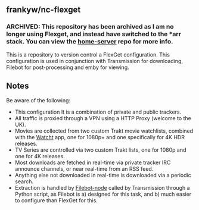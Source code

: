 ## frankyw/nc-flexget

### ARCHIVED: This repository has been archived as I am no longer using Flexget, and instead have switched to the *arr stack. You can view the [home-server](https://github.com/frankyw/home-server) repo for more info.

This is a repository to version control a FlexGet configuration. This configuration is used in conjunction with Transmission for downloading, Filebot for post-processing and emby for viewing.
## Notes
Be aware of the following:
* This configuration It is a combination of private and public trackers.
* All traffic is proxied through a VPN using a HTTP Proxy (welcome to the UK).
* Movies are collected from two custom Trakt movie watchlists, combined with the [Watcht](https://apps.apple.com/us/app/watcht-for-trakt/id1396920723) app, one for 1080p+ and one specifically for 4K HDR releases.
* TV Series are controlled via two custom Trakt lists, one for 1080p and one for 4K releases.
* Most downloads are fetched in real-time via private tracker IRC announce channels, or near real-time from an RSS feed.
* Anything else not downloaded in real-time is downloaded via a periodic search.
* Extraction is handled by [Filebot-node](https://www.filebot.net/forums/viewtopic.php?t=2663) called by Transmission through a Python script, as Filebot is a) designed for this task, and b) much easier to configure than FlexGet for this.